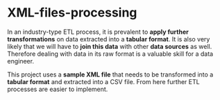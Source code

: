 # XML-files-processing

In an industry-type ETL process, it is prevalent to **apply further transformations** on data extracted into a **tabular format**. It is also very likely that we will have to **join this data** with other **data sources** as well. Therefore dealing with data in its raw format is a valuable skill for a data engineer.

This project uses a **sample XML file** that needs to be transformed into a **tabular format** and extracted into a CSV file. From here further ETL processes are easier to implement.

